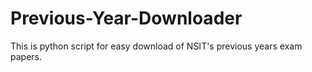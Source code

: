 # Previous-Year-Downloader
This is python script for easy download of NSIT's previous years exam papers.
